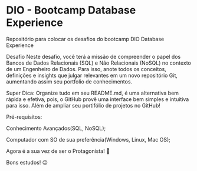 # DIO - Bootcamp Database Experience
Repositório para colocar os desafios do bootcamp  DIO Database Experience


Desafio
Neste desafio, você terá a missão de compreender o papel dos Bancos de Dados Relacionais (SQL) e Não Relacionais (NoSQL) no contexto de um Engenheiro de Dados. Para isso, anote todos os conceitos, definições e insights que julgar relevantes em um novo repositório Git, aumentando assim seu portfolio de conhecimentos.

Super Dica: Organize tudo em seu README.md, é uma alternativa bem rápida e efetiva, pois, o GitHub provê uma interface bem simples e intuitiva para isso. Além de ampliar seu portifólio de projetos no GitHub!

Pré-requisitos:

Conhecimento Avançados(SQL, NoSQL);

Computador com SO de sua preferência(Windows, Linux, Mac OS);

Agora é a sua vez de ser o Protagonista! 🤩

Bons estudos! 😉
